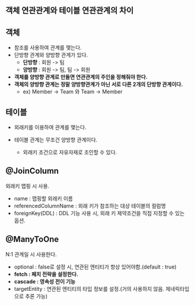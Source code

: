 ## 객체 연관관계와 테이블 연관관계의 차이

## 객체

-  참조를 사용하여 관계를 맺는다.
- 단방향 관계와 양방향 관계가 있다.
  - **단방향** : 회원 -> 팀   
  - **양방향** : 회원 -> 팀, 팀 -> 회원
- **객체를 양방향 관계로 만들면 연관관계의 주인을 정해줘야 한다.**
- **객체의 양방향 관계는 정말 양방향관계가 아닌 서로 다른 2개의 단방향 관계이다.**
  - ex)  Member -> Team 와 Team -> Member

## 테이블

- 외래키를 이용하여 관계를 맺는다.

- 테이블 관계는 무조건 양방향 관계이다.

  - 외래키 조건으로 자유자재로 조인할 수 있다.

  

## @JoinColumn

외래키 맵핑 시 사용.

- name : 맵핑할 외래키 이름
- referencedColumnName : 외래 키가 참조하는 대상 테이블의 컬럼명
- foreignKey(DDL) :  DDL 기능 사용 시, 외래 키 제약조건을 직접 지정할 수 있는 옵션.

## @ManyToOne

N:1 관계일 시 사용한다.

- optional  : false로 설정 시, 연관된 엔티티가 항상 있어야함.(default : true)
- **fetch : 페치 전략을 설정한다.**
- **cascade : 영속성 전이 기능**
- targetEntity : 연관된 엔티티의 타입 정보를 설정.(거의 사용하지 않음. 제네릭타입으로 추론 가능)

